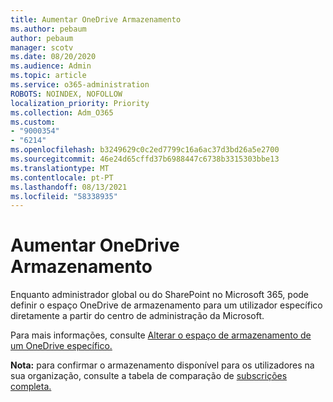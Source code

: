 ```yaml
---
title: Aumentar OneDrive Armazenamento
ms.author: pebaum
author: pebaum
manager: scotv
ms.date: 08/20/2020
ms.audience: Admin
ms.topic: article
ms.service: o365-administration
ROBOTS: NOINDEX, NOFOLLOW
localization_priority: Priority
ms.collection: Adm_O365
ms.custom:
- "9000354"
- "6214"
ms.openlocfilehash: b3249629c0c2ed7799c16a6ac37d3bd26a5e2700
ms.sourcegitcommit: 46e24d65cffd37b6988447c6738b3315303bbe13
ms.translationtype: MT
ms.contentlocale: pt-PT
ms.lasthandoff: 08/13/2021
ms.locfileid: "58338935"
---
```

# <a name="increase-onedrive-storage"></a>Aumentar OneDrive Armazenamento

Enquanto administrador global ou do SharePoint no Microsoft 365, pode definir o espaço OneDrive de armazenamento para um utilizador específico diretamente a partir do centro de administração da Microsoft.  

Para mais informações, consulte [Alterar o espaço de armazenamento de um OneDrive específico.](https://docs.microsoft.com/onedrive/change-user-storage)

**Nota:** para confirmar o armazenamento disponível para os utilizadores na sua organização, consulte a tabela de comparação de [subscrições completa.](https://go.microsoft.com/fwlink/?linkid=2139145) 